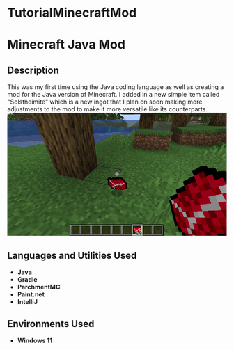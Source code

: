 # TutorialMinecraftMod
<h1>Minecraft Java Mod</h1>

<h2>Description</h2>
This was my first time using the Java coding language as well as creating a mod for the Java version of Minecraft. I added in a new simple item called "Solstheimite" which is a new ingot that I plan on soon making more adjustments to
the mod to make it more versatile like its counterparts. 
<br />


<img src="Solstheimite.png" alt="Mineral Example">


<h2>Languages and Utilities Used</h2>

- <b>Java</b> 
- <b>Gradle</b>
- <b>ParchmentMC</b>
- <b>Paint.net</b>
- <b>IntelliJ</b>

<h2>Environments Used </h2>

- <b>Windows 11</b> 
